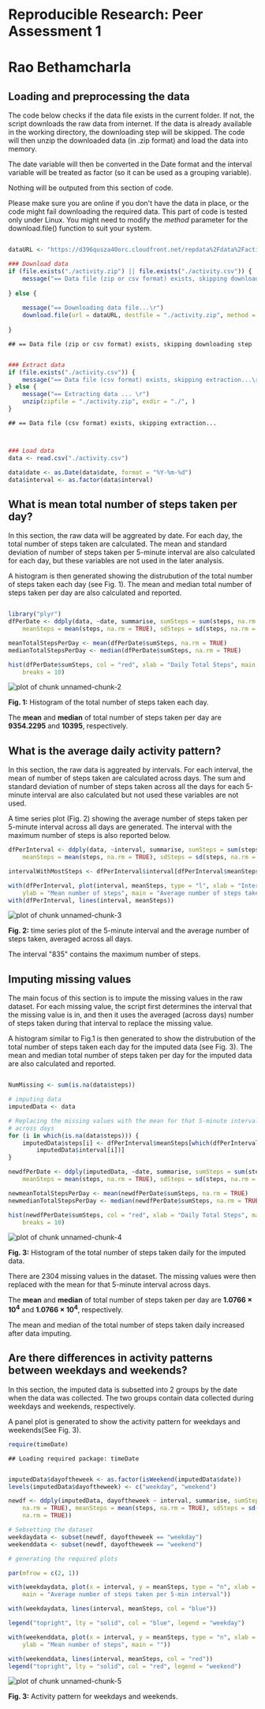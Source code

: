 # Reproducible Research: Peer Assessment 1
# Rao Bethamcharla


## Loading and preprocessing the data

The code below checks if the data file exists in the current folder. If not, the script downloads the raw data from internet. If the data is already available in the working directory, the downloading step will be skipped. The code will then unzip the downloaded data (in .zip format) and load the data into memory.

The date variable will then be converted in the Date format and the interval variable will be treated as factor (so it can be used as a grouping variable).

Nothing will be outputed from this section of code. 

Please make sure you are online if you don't have the data in place, or the code might fail downloading the required data. This part of code is tested only under Linux. You might need to modify the *method* parameter for the download.file() function to suit your system.


```r

dataURL <- "https://d396qusza40orc.cloudfront.net/repdata%2Fdata%2Factivity.zip"

### Download data
if (file.exists("./activity.zip") || file.exists("./activity.csv")) {
    message("== Data file (zip or csv format) exists, skipping downloading step \r")
    
} else {
    
    message("== Downloading data file...\r")
    download.file(url = dataURL, destfile = "./activity.zip", method = "wget")
    
}
```

```
## == Data file (zip or csv format) exists, skipping downloading step 
```

```r

### Extract data
if (file.exists("./activity.csv")) {
    message("== Data file (csv format) exists, skipping extraction...\r")
} else {
    message("== Extracting data ... \r")
    unzip(zipfile = "./activity.zip", exdir = "./", )
}
```

```
## == Data file (csv format) exists, skipping extraction...
```

```r


### Load data
data <- read.csv("./activity.csv")

data$date <- as.Date(data$date, format = "%Y-%m-%d")
data$interval <- as.factor(data$interval)
```


## What is mean total number of steps taken per day?

In this section, the raw data will be aggreated by date. For each day, the total number of steps taken are calculated. The mean and standard deviation of number of steps taken per 5-minute interval are also calculated for each day, but these variables are not used in the later analysis.

A histogram is then generated showing the distrubution of the total number of steps taken each day (see Fig. 1). The mean and median total number of steps taken per day are also calculated and reported.



```r

library("plyr")
dfPerDate <- ddply(data, ~date, summarise, sumSteps = sum(steps, na.rm = TRUE), 
    meanSteps = mean(steps, na.rm = TRUE), sdSteps = sd(steps, na.rm = TRUE))

meanTotalStepsPerDay <- mean(dfPerDate$sumSteps, na.rm = TRUE)
medianTotalStepsPerDay <- median(dfPerDate$sumSteps, na.rm = TRUE)

hist(dfPerDate$sumSteps, col = "red", xlab = "Daily Total Steps", main = "Total number of steps taken each day", 
    breaks = 10)
```

![plot of chunk unnamed-chunk-2](figure/plot1.png) 


**Fig. 1:** Histogram of the total number of steps taken each day.

The **mean** and **median** of total number of steps taken per day are **9354.2295** and **10395**, respectively.


## What is the average daily activity pattern?

In this section, the raw data is aggreated by intervals. For each interval, the mean of number of steps taken are calculated across days. The sum and standard deviation of number of steps taken across all the days for each 5-minute interval are also calculated but not used these variables are not used.

A time series plot (Fig. 2) showing the average number of steps taken per 5-minute interval across all days are generated. The interval with the maximum number of steps is also reported below. 


```r
dfPerInterval <- ddply(data, ~interval, summarise, sumSteps = sum(steps, na.rm = TRUE), 
    meanSteps = mean(steps, na.rm = TRUE), sdSteps = sd(steps, na.rm = TRUE))

intervalWithMostSteps <- dfPerInterval$interval[dfPerInterval$meanSteps == max(dfPerInterval$meanSteps)]

with(dfPerInterval, plot(interval, meanSteps, type = "l", xlab = "Interval", 
    ylab = "Mean number of steps", main = "Average number of steps taken per 5-min interval"))
with(dfPerInterval, lines(interval, meanSteps))
```

![plot of chunk unnamed-chunk-3](figure/plot2.png) 

**Fig. 2:** time series plot of the 5-minute interval and the average number of steps taken, averaged across all days.

The interval "835"  contains the maximum number of steps.


## Imputing missing values

The main focus of this section is to impute the missing values in the raw dataset. For each missing value, the script first determines the interval that the missing value is in, and then it uses the averaged (across days) number of steps taken during that interval to replace the missing value.

A histogram similar to Fig.1 is then generated to show the distrubution of the total number of steps taken each day for the imputed data (see Fig. 3). The mean and median total number of steps taken per day for the imputed data are also calculated and reported.



```r

NumMissing <- sum(is.na(data$steps))

# imputing data
imputedData <- data

# Replacing the missing values with the mean for that 5-minute interval
# across days
for (i in which(is.na(data$steps))) {
    imputedData$steps[i] <- dfPerInterval$meanSteps[which(dfPerInterval$interval == 
        imputedData$interval[i])]
}

newdfPerDate <- ddply(imputedData, ~date, summarise, sumSteps = sum(steps, na.rm = TRUE), 
    meanSteps = mean(steps, na.rm = TRUE), sdSteps = sd(steps, na.rm = TRUE))

newmeanTotalStepsPerDay <- mean(newdfPerDate$sumSteps, na.rm = TRUE)
newmedianTotalStepsPerDay <- median(newdfPerDate$sumSteps, na.rm = TRUE)

hist(newdfPerDate$sumSteps, col = "red", xlab = "Daily Total Steps", main = "Total steps per day -- Imputed data", 
    breaks = 10)
```

![plot of chunk unnamed-chunk-4](figure/plot3.png) 


**Fig. 3:** Histogram of the total number of steps taken daily for the imputed data.

There are 2304 missing values in the dataset. The missing values were then replaced with the mean for that 5-minute interval across days.


The **mean** and **median** of total number of steps taken per day are **1.0766 &times; 10<sup>4</sup>** and **1.0766 &times; 10<sup>4</sup>**, respectively.

The mean and median of the total number of steps taken daily increased after data imputing.

## Are there differences in activity patterns between weekdays and weekends?

In this section, the imputed data is subsetted into 2 groups by the date when the data was collected. The two groups contain data collected during weekdays and weekends, respectively.

A panel plot is generated to show the activity pattern for weekdays and weekends(See Fig. 3).


```r
require(timeDate)
```

```
## Loading required package: timeDate
```

```r

imputedData$dayoftheweek <- as.factor(isWeekend(imputedData$date))
levels(imputedData$dayoftheweek) <- c("weekday", "weekend")

newdf <- ddply(imputedData, dayoftheweek ~ interval, summarise, sumSteps = sum(steps, 
    na.rm = TRUE), meanSteps = mean(steps, na.rm = TRUE), sdSteps = sd(steps, 
    na.rm = TRUE))

# Sebsetting the dataset
weekdaydata <- subset(newdf, dayoftheweek == "weekday")
weekenddata <- subset(newdf, dayoftheweek == "weekend")

# generating the required plots

par(mfrow = c(2, 1))

with(weekdaydata, plot(x = interval, y = meanSteps, type = "n", xlab = "", ylab = "Mean number of steps", 
    main = "Average number of steps taken per 5-min interval"))

with(weekdaydata, lines(interval, meanSteps, col = "blue"))

legend("topright", lty = "solid", col = "blue", legend = "weekday")

with(weekenddata, plot(x = interval, y = meanSteps, type = "n", xlab = "interval", 
    ylab = "Mean number of steps", main = ""))

with(weekenddata, lines(interval, meanSteps, col = "red"))
legend("topright", lty = "solid", col = "red", legend = "weekend")
```

![plot of chunk unnamed-chunk-5](figure/plot4.png) 


**Fig. 3:** Activity pattern for weekdays and weekends.


